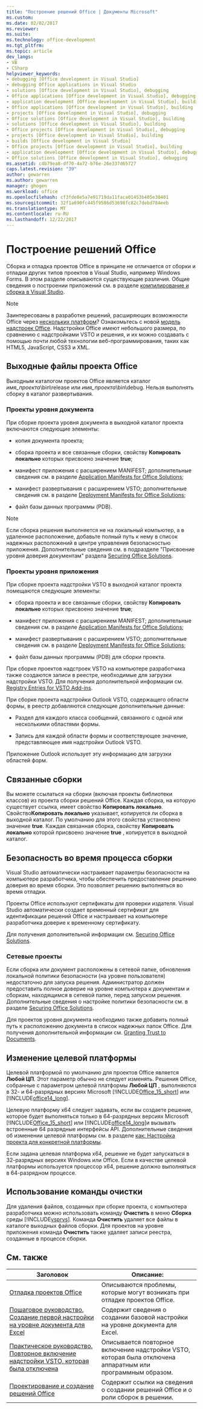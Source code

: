 ```yaml
---
title: "Построение решений Office | Документы Microsoft"
ms.custom: 
ms.date: 02/02/2017
ms.reviewer: 
ms.suite: 
ms.technology: office-development
ms.tgt_pltfrm: 
ms.topic: article
dev_langs:
- VB
- CSharp
helpviewer_keywords:
- debugging [Office development in Visual Studio]
- debugging Office applications in Visual Studio
- solutions [Office development in Visual Studio], debugging
- Office applications [Office development in Visual Studio], debugging
- application development [Office development in Visual Studio], building
- Office applications [Office development in Visual Studio], building
- projects [Office development in Visual Studio], debugging
- Office solutions [Office development in Visual Studio], building
- solutions [Office development in Visual Studio], building
- Office projects [Office development in Visual Studio], debugging
- projects [Office development in Visual Studio], building
- builds [Office development in Visual Studio]
- Office projects [Office development in Visual Studio], building
- application development [Office development in Visual Studio], debugging
- Office solutions [Office development in Visual Studio], debugging
ms.assetid: c4b79ea8-df70-4a72-b76e-26e337d65727
caps.latest.revision: "39"
author: gewarren
ms.author: gewarren
manager: ghogen
ms.workload: office
ms.openlocfilehash: cf3fde8e5a7e91719da11faca01453b405e30401
ms.sourcegitcommit: 32f1a690fc445f9586d53698fc82c7debd784eeb
ms.translationtype: MT
ms.contentlocale: ru-RU
ms.lasthandoff: 12/22/2017
---
```

# <a name="building-office-solutions"></a>Построение решений Office
  Сборка и отладка проектов Office в принципе не отличается от сборки и отладки других типов проектов в Visual Studio, например Windows Forms. В этом разделе описываются существующие различия. Общие сведения о построении приложений см. в разделе [компилирование и сборка в Visual Studio](/visualstudio/ide/compiling-and-building-in-visual-studio).  
  
> [!NOTE]  
>  Заинтересованы в разработке решений, расширяющих возможности Office через [нескольких платформ](https://dev.office.com/add-in-availability)? Ознакомьтесь с новой [модель надстроек Office](https://dev.office.com/docs/add-ins/overview/office-add-ins). Надстройки Office имеют небольшого размера, по сравнению с надстройками VSTO и решения, и их можно создавать с помощью почти любой технологии веб-программирования, таких как HTML5, JavaScript, CSS3 и XML.  
  
## <a name="project-output-for-office-projects"></a>Выходные файлы проекта Office  
 Выходным каталогом проектов Office является каталог *имя_проекта*\bin\release или *имя_проекта*\bin\debug. Нельзя выполнять сборку в каталог развертывания.  
  
### <a name="document-level-projects"></a>Проекты уровня документа  
 При сборке проекта уровня документа в выходной каталог проекта включаются следующие элементы:  
  
-   копия документа проекта;  
  
-   сборка проекта и все связанные сборки, свойству **Копировать локально** которых присвоено значение **true**;  
  
-   манифест приложения с расширением MANIFEST; дополнительные сведения см. в разделе [Application Manifests for Office Solutions](../vsto/application-manifests-for-office-solutions.md);  
  
-   манифест развертывания с расширением VSTO; дополнительные сведения см. в разделе [Deployment Manifests for Office Solutions](../vsto/deployment-manifests-for-office-solutions.md);  
  
-   файл базы данных программы (PDB).  
  
> [!NOTE]  
>  Если сборка решения выполняется не на локальный компьютер, а в удаленное расположение, добавьте полный путь к нему в список надежных расположений в центре управления безопасностью приложения. Дополнительные сведения см. в подразделе "Присвоение уровня доверия документам" раздела [Securing Office Solutions](../vsto/securing-office-solutions.md).  
  
### <a name="application-level-projects"></a>Проекты уровня приложения  
 При сборке проекта надстройки VSTO в выходной каталог проекта помещаются следующие элементы:  
  
-   сборка проекта и все связанные сборки, свойству **Копировать локально** которых присвоено значение **true**;  
  
-   манифест приложения с расширением MANIFEST; дополнительные сведения см. в разделе [Application Manifests for Office Solutions](../vsto/application-manifests-for-office-solutions.md);  
  
-   манифест развертывания с расширением VSTO; дополнительные сведения см. в разделе [Deployment Manifests for Office Solutions](../vsto/deployment-manifests-for-office-solutions.md);  
  
-   файл базы данных программы (PDB) для сборки проекта.  
  
 При сборке проектов надстроек VSTO на компьютере разработчика также создаются записи в реестре, необходимые для загрузки надстройки VSTO. Для получения дополнительной информации см. [Registry Entries for VSTO Add-ins](../vsto/registry-entries-for-vsto-add-ins.md).  
  
 При сборке проекта надстройки Outlook VSTO, содержащего области формы, в реестр добавляются следующие дополнительные данные:  
  
-   Раздел для каждого класса сообщений, связанного с одной или несколькими областями формы.  
  
-   Запись для каждой области формы и соответствующее значение, представляющее имя надстройки Outlook VSTO.  
  
 Приложение Outlook использует эту информацию для загрузки областей форм.  
  
## <a name="referenced-assemblies"></a>Связанные сборки  
 Вы можете ссылаться на сборки (включая проекты библиотеки классов) из проекта сборки решений Office. Каждая сборка, на которую существует ссылка, имеет свойство **Копировать локально**. Свойство**Копировать локально** указывает, копируется ли сборка в выходной каталог. По умолчанию для этого свойства установлено значение **true**. Каждая связанная сборка, свойству **Копировать локально** которой присвоено значение **true** , копируется в выходной каталог.  
  
## <a name="security-during-the-build-process"></a>Безопасность во время процесса сборки  
 Visual Studio автоматически настраивает параметры безопасности на компьютере разработчика, чтобы обеспечить предоставление решению доверия во время сборки. Это позволяет решению выполняться во время отладки.  
  
 Проекты Office используют сертификаты для проверки издателя. Visual Studio автоматически создает временный сертификат для идентификации решений Office и настраивает на компьютере разработчика доверие к временному сертификату.  
  
 Для получения дополнительной информации см. [Securing Office Solutions](../vsto/securing-office-solutions.md).  
  
### <a name="network-projects"></a>Сетевые проекты  
 Если сборка или документ расположены в сетевой папке, обновления локальной политики безопасности (на уровне пользователя) недостаточно для запуска решения. Администратор должен предоставить полное доверие на уровне компьютера к документам и сборкам, находящимся в сетевой папке, перед запуском решения. Дополнительные сведения о настройке политики безопасности см. в разделе [Securing Office Solutions](../vsto/securing-office-solutions.md).  
  
 Для проектов уровня документа необходимо также добавить полный путь к расположению документа в список надежных папок Office. Для получения дополнительной информации см. [Granting Trust to Documents](../vsto/granting-trust-to-documents.md).  
  
## <a name="changing-the-platform-target"></a>Изменение целевой платформы  
 Целевой платформой по умолчанию для проектов Office является **Любой ЦП**. Этот параметр обычно не следует изменять. Решения Office, собранные с параметром целевой платформы **Любой ЦП** , выполняются в 32- и 64-разрядных версиях Microsoft [!INCLUDE[Office_15_short](../vsto/includes/office-15-short-md.md)] или [!INCLUDE[office14_long](../vsto/includes/office14-long-md.md)].  
  
 Целевую платформу x64 следует задавать, если вы создаете решение, которое будет выполняться только в 64-разрядных версиях Microsoft [!INCLUDE[Office_15_short](../vsto/includes/office-15-short-md.md)] или [!INCLUDE[office14_long](../vsto/includes/office14-long-md.md)]и вызывать встроенные 64 разрядные интерфейсы API. Дополнительные сведения об изменении целевой платформы см. в разделе [как: Настройка проекта для конкретной платформы](../ide/how-to-configure-projects-to-target-platforms.md).  
  
 Если задана целевая платформа x64, решение не будет запускаться в 32-разрядных версиях Windows или Office. Если в качестве целевой платформы используется процессор x64, решение должно выполняться в 64-разрядном процессе.  
  
## <a name="using-the-clean-command"></a>Использование команды очистки  
 Для удаления файлов, созданных при сборке проекта, с компьютера разработчика можно использовать команду **Очистить** в меню **Сборка** среды [!INCLUDE[vsprvs](../sharepoint/includes/vsprvs-md.md)]. Команда **Очистить** удаляет все файлы в каталоге выходных файлов сборки. Для проектов на уровне приложения команда **Очистить** также удаляет записи реестра, созданные в процессе сборки.  
  
## <a name="related-topics"></a>См. также  
  
|Заголовок|Описание:|  
|-----------|-----------------|  
|[Отладка проектов Office](../vsto/debugging-office-projects.md)|Описываются проблемы, которые могут возникать при отладке проектов Office.|  
|[Пошаговое руководство. Создание первой настройки на уровне документа для Excel](../vsto/walkthrough-creating-your-first-document-level-customization-for-excel.md)|Содержит сведения о создании базовой настройки на уровне документа для Excel.|  
|[Практическое руководство. Повторное включение надстройки VSTO, которая была отключена](../vsto/how-to-re-enable-a-vsto-add-in-that-has-been-disabled.md)|Описывается повторное включение надстройки VSTO, которая была отключена аппаратным или программным образом.|  
|[Проектирование и создание решений Office](../vsto/designing-and-creating-office-solutions.md)|Содержит ссылки на сведения о создании решений Office и о роли сборок в решении.|  
  
  